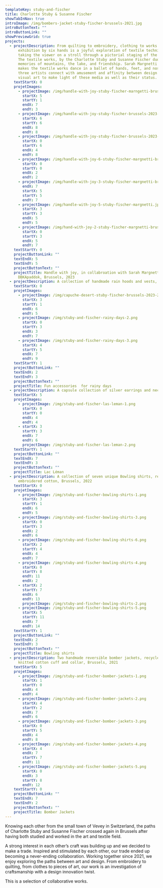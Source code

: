 ```yaml
---
templateKey: stuby-and-fischer
title: Charlotte Stuby & Susanne Fischer
showTabInNav: true
introImage: /img/bombers-jacket-stuby-fischer-brussels-2021.jpg
introButtonText: ""
introButtonLink: ""
showPreviewGrid: true
projects:
  - projectDescription: From quilting to embroidery, clothing to works of art, this
      exhibition by six hands is a joyful exploration of textile techniques
      taking the viewer on a stroll through a pictorial staging of the pieces.
      The textile works, by the Charlotte Stuby and Susanne Fischer duo, invoke
      memories of mountains, the lake, and friendship. Sarah Margnetti’s brush
      makes the textile works dance in a ballet of hands, feet, and noses. The
      three artists connect with amusement and affinity between design and
      visual art to make light of these media as well as their status.
    textStartX: 0
    projetImages:
      - projectImage: /img/handle-with-joy-stuby-fischer-marngetti-brussels-2023.jpg
        startX: 5
        startY: 1
        endX: 7
        endY: 3
      - projectImage: /img/handle-with-joy-stuby-fischer-brussels-2023-2.jpg
        startX: 6
        startY: 6
        endX: 8
        endY: 8
      - projectImage: /img/handle-with-joy-stuby-fischer-brussels-2023-1.jpg
        startX: 0
        startY: 6
        endX: 4
        endY: 8
      - projectImage: /img/handle-with-joy-6-stuby-fischer-margnetti-brussels-2023.jpg
        startX: 0
        startY: 0
        endX: 2
        endY: 2
      - projectImage: /img/handle-with-joy-3-stuby-fischer-margnetti-brussels-2023.jpg
        endX: 7
        startX: 5
        startY: 5
        endY: 7
      - projectImage: /img/handle-with-joy-5-stuby-fischer-margnetti.jpg
        startX: 3
        startY: 3
        endX: 5
        endY: 5
      - projectImage: /img/hand-with-joy-2-stuby-fischer-margnetti-brussels-2023.jpg
        startX: 0
        startY: 3
        endX: 5
        endY: 7
    textStartY: 0
    projectButtonLink: ""
    textEndX: 5
    textEndY: 5
    projectButtonText: ""
    projectTitle: Handle with joy, in collabroation with Sarah Margnetti,
      DBKApaddok, Brussels, 2023
  - projectDescription: A collection of handmade rain hoods and vests, Brussels, 2023
    textStartX: 0
    projetImages:
      - projectImage: /img/capuche-desert-stuby-fischer-brussels-2023-2.jpg
        startX: 3
        startY: 1
        endX: 6
        endY: 5
      - projectImage: /img/stuby-and-fischer-rainy-days-2.png
        startX: 0
        startY: 3
        endX: 3
        endY: 7
      - projectImage: /img/stuby-and-fischer-rainy-days-3.png
        startX: 4
        startY: 5
        endX: 7
        endY: 9
    textStartY: 1
    projectButtonLink: ""
    textEndX: 2
    textEndY: 3
    projectButtonText: ""
    projectTitle: Fun accessories  for rainy days
  - projectDescription: A capsule collection of silver earrings and necklace, Brussels, 2023
    textStartX: 5
    projetImages:
      - projectImage: /img/stuby-and-fischer-las-leman-1.png
        startX: 0
        startY: 0
        endX: 4
        endY: 4
      - startX: 3
        startY: 3
        endX: 7
        endY: 6
        projectImage: /img/stuby-and-fischer-las-leman-2.png
    textStartY: 1
    projectButtonLink: ""
    textEndX: 7
    textEndY: 3
    projectButtonText: ""
    projectTitle: Lac Léman
  - projectDescription: A collection of seven unique Bowling shirts, recycled and
      embroidered cotton, Brussels, 2022
    textStartX: 0
    projetImages:
      - projectImage: /img/stuby-and-fischer-bowling-shirts-1.png
        startX: 3
        startY: 1
        endX: 6
        endY: 5
      - projectImage: /img/stuby-and-fischer-bowling-shirts-3.png
        startX: 0
        startY: 3
        endX: 2
        endY: 6
      - projectImage: /img/stuby-and-fischer-bowling-shirts-6.png
        startX: 2
        startY: 4
        endX: 4
        endY: 7
      - projectImage: /img/stuby-and-fischer-bowling-shirts-4.png
        startX: 0
        startY: 8
        endY: 11
        endX: 2
      - startX: 2
        startY: 7
        endX: 6
        endY: 13
        projectImage: /img/stuby-and-fischer-bowling-shirts-2.png
      - projectImage: /img/stuby-and-fischer-bowling-shirts-5.png
        startX: 5
        startY: 11
        endX: 7
        endY: 14
    textStartY: 1
    projectButtonLink: ""
    textEndX: 2
    textEndY: 3
    projectButtonText: ""
    projectTitle: Bowling shirts
  - projectDescription: Two handmade reversible bomber jackets, recycled nylon, hand
      knitted cotton cuff and collar, Brussels, 2021
    textStartX: 5
    projetImages:
      - projectImage: /img/stuby-and-fischer-bomber-jackets-1.png
        startX: 1
        startY: 0
        endX: 4
        endY: 4
      - projectImage: /img/stuby-and-fischer-bomber-jackets-2.png
        startX: 4
        startY: 2
        endX: 7
        endY: 6
      - projectImage: /img/stuby-and-fischer-bomber-jackets-3.png
        startX: 0
        startY: 5
        endX: 4
        endY: 8
      - projectImage: /img/stuby-and-fischer-bomber-jackets-4.png
        startX: 4
        endX: 7
        startY: 7
        endY: 11
      - projectImage: /img/stuby-and-fischer-bomber-jackets-5.png
        startX: 0
        endX: 3
        startY: 8
        endY: 12
    textStartY: 0
    projectButtonLink: ""
    textEndX: 7
    textEndY: 2
    projectButtonText: ""
    projectTitle: Bomber Jackets
---
```

Knowing each other from the small town of Vevey in Switzerland, the paths of Charlotte Stuby and Susanne Fischer crossed again in Brussels after having both studied and worked in the art and textile field. 

A strong interest in each other’s craft was building up and we decided to make a trade. Inspired and stimulated by each other, our trade ended up becoming a never-ending collaboration. Working together since 2021, we enjoy exploring the paths between art and design. From embroidery to quilting, from clothes to pieces of art, our work is an investigation of craftsmanship with a design innovation twist.

This is a selection of collaborative works.